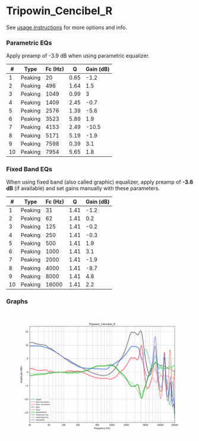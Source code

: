 # Tripowin_Cencibel_R
See [usage instructions](https://github.com/jaakkopasanen/AutoEq#usage) for more options and info.

### Parametric EQs
Apply preamp of -3.9 dB when using parametric equalizer.

|   # | Type    |   Fc (Hz) |    Q |   Gain (dB) |
|-----|---------|-----------|------|-------------|
|   1 | Peaking |        20 | 0.65 |        -1.2 |
|   2 | Peaking |       496 | 1.64 |         1.5 |
|   3 | Peaking |      1049 | 0.99 |         3   |
|   4 | Peaking |      1409 | 2.45 |        -0.7 |
|   5 | Peaking |      2576 | 1.39 |        -5.6 |
|   6 | Peaking |      3523 | 5.89 |         1.9 |
|   7 | Peaking |      4153 | 2.49 |       -10.5 |
|   8 | Peaking |      5171 | 5.19 |        -1.9 |
|   9 | Peaking |      7598 | 0.39 |         3.1 |
|  10 | Peaking |      7954 | 5.65 |         1.8 |

### Fixed Band EQs
When using fixed band (also called graphic) equalizer, apply preamp of **-3.6 dB** (if available) and set gains manually with these parameters.

|   # | Type    |   Fc (Hz) |    Q |   Gain (dB) |
|-----|---------|-----------|------|-------------|
|   1 | Peaking |        31 | 1.41 |        -1.2 |
|   2 | Peaking |        62 | 1.41 |         0.2 |
|   3 | Peaking |       125 | 1.41 |        -0.2 |
|   4 | Peaking |       250 | 1.41 |        -0.3 |
|   5 | Peaking |       500 | 1.41 |         1.9 |
|   6 | Peaking |      1000 | 1.41 |         3.1 |
|   7 | Peaking |      2000 | 1.41 |        -1.9 |
|   8 | Peaking |      4000 | 1.41 |        -8.7 |
|   9 | Peaking |      8000 | 1.41 |         4.8 |
|  10 | Peaking |     16000 | 1.41 |         2.2 |

### Graphs
![](./Tripowin_Cencibel_R.png)
